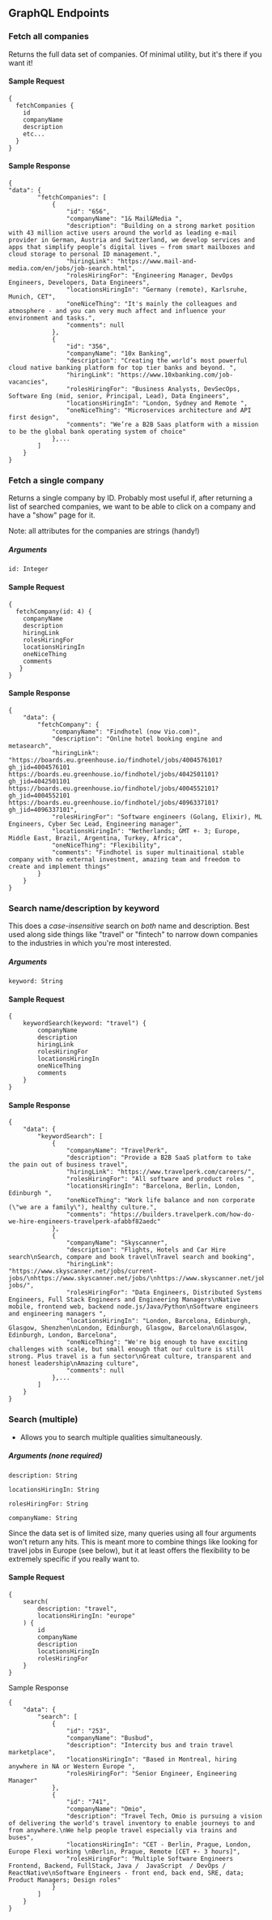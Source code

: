 ## GraphQL Endpoints

### Fetch all companies

Returns the full data set of companies. Of minimal utility, but it's there if you want it!
#### Sample Request
```
{
  fetchCompanies {
    id
    companyName
    description
    etc...
  }
}
```

#### Sample Response
```
{
"data": {
        "fetchCompanies": [
            {
                "id": "656",
                "companyName": "1& Mail&Media ",
                "description": "Building on a strong market position with 43 million active users around the world as leading e-mail provider in German, Austria and Switzerland, we develop services and apps that simplify people’s digital lives – from smart mailboxes and cloud storage to personal ID management.",
                "hiringLink": "https://www.mail-and-media.com/en/jobs/job-search.html",
                "rolesHiringFor": "Engineering Manager, DevOps Engineers, Developers, Data Engineers",
                "locationsHiringIn": "Germany (remote), Karlsruhe, Munich, CET",
                "oneNiceThing": "It's mainly the colleagues and atmosphere - and you can very much affect and influence your environment and tasks.",
                "comments": null
            },
            {
                "id": "356",
                "companyName": "10x Banking",
                "description": "Creating the world’s most powerful cloud native banking platform for top tier banks and beyond. ",
                "hiringLink": "https://www.10xbanking.com/job-vacancies",
                "rolesHiringFor": "Business Analysts, DevSecOps, Software Eng (mid, senior, Principal, Lead), Data Engineers",
                "locationsHiringIn": "London, Sydney and Remote ",
                "oneNiceThing": "Microservices architecture and API first design",
                "comments": "We’re a B2B Saas platform with a mission to be the global bank operating system of choice"
            },... 
        ]
    }
}
```

### Fetch a single company

Returns a single company by ID. Probably most useful if, after returning a list of searched companies, we want to be able to click on a company and have a "show" page for it.

Note: all attributes for the companies are strings (handy!)

##### Arguments
    id: Integer

#### Sample Request
```
{ 
  fetchCompany(id: 4) {
    companyName
    description
    hiringLink
    rolesHiringFor
    locationsHiringIn
    oneNiceThing
    comments
   }
}
```

#### Sample Response
```
{
    "data": {
        "fetchCompany": {
            "companyName": "Findhotel (now Vio.com)",
            "description": "Online hotel booking engine and metasearch",
            "hiringLink": "https://boards.eu.greenhouse.io/findhotel/jobs/4004576101?gh_jid=4004576101  https://boards.eu.greenhouse.io/findhotel/jobs/4042501101?gh_jid=4042501101 https://boards.eu.greenhouse.io/findhotel/jobs/4004552101?gh_jid=4004552101  https://boards.eu.greenhouse.io/findhotel/jobs/4096337101?gh_jid=4096337101",
            "rolesHiringFor": "Software engineers (Golang, Elixir), ML Engineers, Cyber Sec Lead, Engineering manager",
            "locationsHiringIn": "Netherlands; GMT +- 3; Europe, Middle East, Brazil, Argentina, Turkey, Africa",
            "oneNiceThing": "Flexibility",
            "comments": "Findhotel is super multinaitional stable company with no external investment, amazing team and freedom to create and implement things"
        }
    }
}
```

### Search name/description by keyword

This does a *case-insensitive* search on *both* name and description. Best used along side things like "travel" or "fintech" to narrow down companies to the industries in which you're most interested.

##### Arguments
    keyword: String

#### Sample Request
```
{
    keywordSearch(keyword: "travel") {
        companyName
        description
        hiringLink
        rolesHiringFor
        locationsHiringIn
        oneNiceThing
        comments
    }
}
```

#### Sample Response
```
{
    "data": {
        "keywordSearch": [
            {
                "companyName": "TravelPerk",
                "description": "Provide a B2B SaaS platform to take the pain out of business travel",
                "hiringLink": "https://www.travelperk.com/careers/",
                "rolesHiringFor": "All software and product roles ",
                "locationsHiringIn": "Barcelona, Berlin, London, Edinburgh ",
                "oneNiceThing": "Work life balance and non corporate (\"we are a family\"), healthy culture.",
                "comments": "https://builders.travelperk.com/how-do-we-hire-engineers-travelperk-afabbf82aedc"
            },
            {
                "companyName": "Skyscanner",
                "description": "Flights, Hotels and Car Hire search\nSearch, compare and book travel\nTravel search and booking",
                "hiringLink": "https://www.skyscanner.net/jobs/current-jobs/\nhttps://www.skyscanner.net/jobs/\nhttps://www.skyscanner.net/jobs/current-jobs/",
                "rolesHiringFor": "Data Engineers, Distributed Systems Engineers, Full Stack Engineers and Engineering Managers\nNative mobile, frontend web, backend node.js/Java/Python\nSoftware engineers and engineering managers ",
                "locationsHiringIn": "London, Barcelona, Edinburgh, Glasgow, Shenzhen\nLondon, Edinburgh, Glasgow, Barcelona\nGlasgow, Edinburgh, London, Barcelona",
                "oneNiceThing": "We're big enough to have exciting challenges with scale, but small enough that our culture is still strong. Plus travel is a fun sector\nGreat culture, transparent and honest leadership\nAmazing culture",
                "comments": null
            },...
        ]
    }
}
```

### Search (multiple)

- Allows you to search multiple qualities simultaneously.

##### Arguments (none required)

    description: String 
    
    locationsHiringIn: String
    
    rolesHiringFor: String
    
    companyName: String

Since the data set is of limited size, many queries using all four arguments won't return any hits. This is meant more to combine things like looking for travel jobs in Europe (see below), but it at least offers the flexibility to be extremely specific if you really want to.
#### Sample Request
```
{
    search(
        description: "travel",
        locationsHiringIn: "europe"
    ) {
        id
        companyName
        description
        locationsHiringIn
        rolesHiringFor
    }
}
```

Sample Response
```
{
    "data": {
        "search": [
            {
                "id": "253",
                "companyName": "Busbud",
                "description": "Intercity bus and train travel marketplace",
                "locationsHiringIn": "Based in Montreal, hiring anywhere in NA or Western Europe ",
                "rolesHiringFor": "Senior Engineer, Engineering Manager"
            },
            {
                "id": "741",
                "companyName": "Omio",
                "description": "Travel Tech, Omio is pursuing a vision of delivering the world's travel inventory to enable journeys to and from anywhere.\nWe help people travel especially via trains and buses",
                "locationsHiringIn": "CET - Berlin, Prague, London, Europe Flexi working \nBerlin, Prague, Remote [CET +- 3 hours]",
                "rolesHiringFor": "Multiple Software Engineers Frontend, Backend, FullStack, Java /  JavaScript  / DevOps / ReactNative\nSoftware Engineers - front end, back end, SRE, data; Product Managers; Design roles"
            }
        ]
    }
}
```





